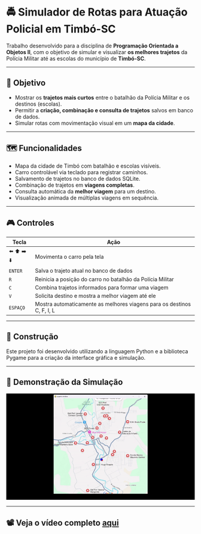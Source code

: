 # 🚔 Simulador de Rotas para Atuação Policial em Timbó-SC

Trabalho desenvolvido para a disciplina de **Programação Orientada a Objetos II**, com o objetivo de simular e visualizar **os melhores trajetos** da Polícia Militar até as escolas do município de **Timbó-SC**.

---

## 📌 Objetivo

- Mostrar os **trajetos mais curtos** entre o batalhão da Polícia Militar e os destinos (escolas).
- Permitir a **criação, combinação e consulta de trajetos** salvos em banco de dados.
- Simular rotas com movimentação visual em um **mapa da cidade**.

---

## 🗺️ Funcionalidades

- Mapa da cidade de Timbó com batalhão e escolas visíveis.
- Carro controlável via teclado para registrar caminhos.
- Salvamento de trajetos no banco de dados SQLite.
- Combinação de trajetos em **viagens completas**.
- Consulta automática da **melhor viagem** para um destino.
- Visualização animada de múltiplas viagens em sequência.

---

## 🎮 Controles

| Tecla        | Ação                                                                 |
|--------------|----------------------------------------------------------------------|
| ⬅️ ⬆️ ➡️ ⬇️  | Movimenta o carro pela tela                                           |
| `ENTER`      | Salva o trajeto atual no banco de dados                              |
| `R`          | Reinicia a posição do carro no batalhão da Polícia Militar           |
| `C`          | Combina trajetos informados para formar uma viagem                   |
| `V`          | Solicita destino e mostra a melhor viagem até ele                    |
| `ESPAÇO`     | Mostra automaticamente as melhores viagens para os destinos C, F, I, L|

---

## 🧱 Construção

Este projeto foi desenvolvido utilizando a linguagem Python e a biblioteca Pygame para a criação da interface gráfica e simulação.

---

## 🎥 Demonstração da Simulação

![Demonstração da simulação](./simulacao.gif)

---

## 📽️ Veja o vídeo completo [aqui](https://drive.google.com/file/d/1hjmoIjGgWqBwmu1uLFk_YhYxjw8wYe73/view?usp=sharing)


